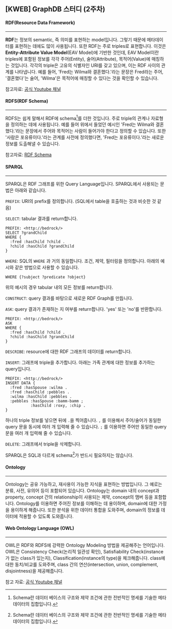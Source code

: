 ## [KWEB] GraphDB 스터디 (2주차)

#### RDF(Resource Data Framework)

---

**RDF**는 정보의 semantic, 즉 의미를 표현하는 model입니다. 그렇기 때문에 메타데이터를 표현하는 데에도 많이 사용됩니다. 또한 RDF는 주로 triples로 표현합니다. 이것은 **Entity-Attribute Value Model**(EAV Model)에 기반한 것인데, EAV Model이란 triples에 포함된 정보를 각각 주어(Entity), 술어(Attribute), 목적어(Value)에 매칭하는 것입니다. 각각의 triple은 고유의 식별자인 URI를 갖고 있으며, 이는 RDF 사이의 관계를 나타냅니다. 예를 들어, 'Fred는 Wilma와 결혼했다.'라는 문장은 Fred라는 주어, '결혼했다'는 술어, 'Wilma'은 목적어에 매칭할 수 있다는 것을 확인할 수 있습니다.



참고자료: [공식 Youtube 채널](<https://www.youtube.com/watch?v=iuQrBf2Oq-E&list=PLSEiuYkICmDm5jgVZGCSk68Xg-U38duhc>)



#### RDFS(RDF Schema)

---

RDFS는 쉽게 말해서 RDF에 schema[^1]를 더한 것입니다. 주로 triple의 관계나 자료형을 정의하는 데에 사용됩니다. 예를 들어 위에서 들었던 예시인 'Fred는 Wilma와 결혼했다.'라는 문장에서 주어와 목적어는 사람이 들어가야 한다고 정의할 수 있습니다. 또한 '사람은 포유류이다.'라는 관계를 사전에 정의했다면, 'Fred는 포유류이다.'라는 새로운 정보를 도출해낼 수 있습니다.



참고자료: [RDF Schema](<https://en.wikipedia.org/wiki/RDF_Schema>)



#### SPARQL

---

SPARQL은 RDF 그래프를 위한 Query Language입니다. SPARQL에서 사용되는 문법은 아래와 같습니다.

`PREFIX`: URI의 prefix를 정의합니다. (SQL에서 table을 호출하는 것과 비슷한 것 같음)

`SELECT`: tabular 결과를 return합니다.

```SPARQL
PREFIX: <http://bedrock/>
SELECT ?grandChild
WHERE {
  :fred :hasChild ?child .
  ?child :hasChild ?grandChild
}
```



`WHERE`: SQL의 `WHERE` 과 거의 동일합니다. 조건, 제약, 필터링을 정의합니다. 아래의 예시와 같은 방법으로 사용할 수 있습니다.

```SPARQL
WHERE {?subject ?predicate ?object}
```

위의 예시의 경우 tabular 내의 모든 정보를 return합니다.

`CONSTRUCT`: query 결과를 바탕으로 새로운 RDF Graph를 만듭니다.

`ASK`: query 결과가 존재하는 지 여부를 return합니다. 'yes' 또는 'no'를 반환합니다.

```SPARQL
PREFIX: <http://bedrock/>
ASK
WHERE {
  :fred :hasChild ?child .
  ?child :hasChild ?grandChild
}
```

`DESCRIBE`: resource에 대한 RDF 그래프의 데이터를 return합니다.

`INSERT`: 그래프에 triple을 추가합니다. 아래는 가족 관계에 대한 정보를 추가하는 query입니다.

```SPARQL
PREFIX: <http://bedrock/>
INSERT DATA {
  :fred :hasSpouse :wilma .
  :fred :hasChild :pebbles .
  :wilma :hasChild :pebbles .
  :pebbles :hasSpouse :bamm-bamm ;
           :hasChild :roxy, :chip .
}
```

하나의 triple 정보를 넣으면 뒤에 `.`을 찍어줍니다. `,` 를 이용해서 주어/술어가 동일한 query 문을 동시에 여러 개 입력해 줄 수 있습니다. `;` 를 이용하면 주어만 동일한 query 문을 여러 개 입력해 줄 수 있습니다.

`DELETE`: 그래프에서 triple을 삭제합니다.



SPARQL은 SQL과 다르게 schema[^1]가 반드시 필요하지는 않습니다.



#### Ontology

---

Ontology는 공유 가능하고, 재사용이 가능한 지식을 표현하는 방법입니다. 그 예로는 분류, 사전, 유의어 등이 포함되어 있습니다. Ontology는 domain 내의 concept과 property, concept 간의 relationship이 사용되는 제약, concept의 맴버 등을 포함합니다. Ontology를 이용하면 주어진 정보를 이해하는 데  용이하며, domain에 대한 가정을 용이하게 해줍니다. 또한 분석을 위한 데이터 통합을 도와주며, domain의 정보를 데이터에 적용할 수 있도록 도와줍니다.



#### Web Ontology Language (OWL)

---

OWL은 RDF와 RDFS에 강력한 Ontology Modeling 방법을 제공해주는 언어입니다. OWL은 Consistency Check(논리적 일관성 확인), Satisfiability Check(instance가 없는 class가 있는지), Classification(instance의 type)을 체크해줍니다. class에 대한 동치/비교를 도와주며, class 간의 연산(intersection, union, complement, disjointness)을 제공해줍니다.



참고 자료: [공식 Youtube 채널](<https://www.youtube.com/watch?v=V27-f0KzIB0&list=PLSEiuYkICmDm5jgVZGCSk68Xg-U38duhc&index=3>)



[^1]: Schema란 데이터 베이스의 구조와 제약 조건에 관한 전반적인 명세를 기술한 메타데이터의 집합입니다.




